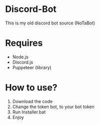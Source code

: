 # Discord-Bot
This is my old discord bot source (NoTaBot)

# Requires
 - Node.js
 - Discord.js
 - Puppeteer (library)

# How to use?
 1. Download the code
 2. Change the token bot, to your bot token
 3. Run Installer.bat
 4. Enjoy
